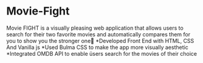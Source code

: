 # Movie-Fight
Movie FIGHT is a visually pleasing web application that allows users to search for their two
favorite movies and automatically compares them for you to show you the stronger one💪
*Developed Front End with HTML, CSS And Vanilla js
*Used Bulma CSS to make the app more visually aesthetic
*Integrated OMDB API to enable üsers search for the movies of their choice


